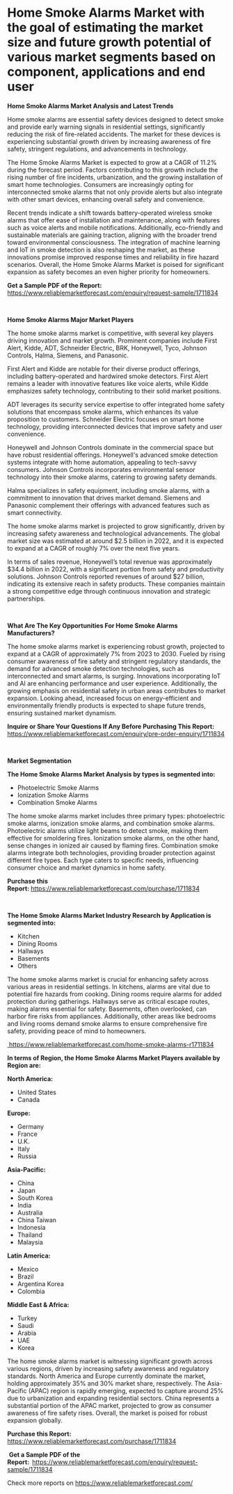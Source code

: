 <p><h1>Home Smoke Alarms Market with the goal of estimating the market size and future growth potential of various market segments based on component, applications and end user</h1></p><p><strong>Home Smoke Alarms Market Analysis and Latest Trends</strong></p>
<p><p>Home smoke alarms are essential safety devices designed to detect smoke and provide early warning signals in residential settings, significantly reducing the risk of fire-related accidents. The market for these devices is experiencing substantial growth driven by increasing awareness of fire safety, stringent regulations, and advancements in technology.</p><p>The Home Smoke Alarms Market is expected to grow at a CAGR of 11.2% during the forecast period. Factors contributing to this growth include the rising number of fire incidents, urbanization, and the growing installation of smart home technologies. Consumers are increasingly opting for interconnected smoke alarms that not only provide alerts but also integrate with other smart devices, enhancing overall safety and convenience.</p><p>Recent trends indicate a shift towards battery-operated wireless smoke alarms that offer ease of installation and maintenance, along with features such as voice alerts and mobile notifications. Additionally, eco-friendly and sustainable materials are gaining traction, aligning with the broader trend toward environmental consciousness. The integration of machine learning and IoT in smoke detection is also reshaping the market, as these innovations promise improved response times and reliability in fire hazard scenarios. Overall, the Home Smoke Alarms Market is poised for significant expansion as safety becomes an even higher priority for homeowners.</p></p>
<p><strong>Get a Sample PDF of the Report:&nbsp;</strong> <a href="https://www.reliablemarketforecast.com/enquiry/request-sample/1711834?utm_campaign=2458&utm_medium=2&utm_source=Github&utm_content=ia&utm_term=27032025&utm_id=home-smoke-alarms">https://www.reliablemarketforecast.com/enquiry/request-sample/1711834</a></p>
<p>&nbsp;</p>
<p><strong>Home Smoke Alarms Major Market Players</strong></p>
<p><p>The home smoke alarms market is competitive, with several key players driving innovation and market growth. Prominent companies include First Alert, Kidde, ADT, Schneider Electric, BRK, Honeywell, Tyco, Johnson Controls, Halma, Siemens, and Panasonic.</p><p>First Alert and Kidde are notable for their diverse product offerings, including battery-operated and hardwired smoke detectors. First Alert remains a leader with innovative features like voice alerts, while Kidde emphasizes safety technology, contributing to their solid market positions.</p><p>ADT leverages its security service expertise to offer integrated home safety solutions that encompass smoke alarms, which enhances its value proposition to customers. Schneider Electric focuses on smart home technology, providing interconnected devices that improve safety and user convenience.</p><p>Honeywell and Johnson Controls dominate in the commercial space but have robust residential offerings. Honeywell's advanced smoke detection systems integrate with home automation, appealing to tech-savvy consumers. Johnson Controls incorporates environmental sensor technology into their smoke alarms, catering to growing safety demands.</p><p>Halma specializes in safety equipment, including smoke alarms, with a commitment to innovation that drives market demand. Siemens and Panasonic complement their offerings with advanced features such as smart connectivity.</p><p>The home smoke alarms market is projected to grow significantly, driven by increasing safety awareness and technological advancements. The global market size was estimated at around $2.5 billion in 2022, and it is expected to expand at a CAGR of roughly 7% over the next five years.</p><p>In terms of sales revenue, Honeywell’s total revenue was approximately $34.4 billion in 2022, with a significant portion from safety and productivity solutions. Johnson Controls reported revenues of around $27 billion, indicating its extensive reach in safety products. These companies maintain a strong competitive edge through continuous innovation and strategic partnerships.</p></p>
<p>&nbsp;</p>
<p><strong>What Are The Key Opportunities For Home Smoke Alarms Manufacturers?</strong></p>
<p><p>The home smoke alarms market is experiencing robust growth, projected to expand at a CAGR of approximately 7% from 2023 to 2030. Fueled by rising consumer awareness of fire safety and stringent regulatory standards, the demand for advanced smoke detection technologies, such as interconnected and smart alarms, is surging. Innovations incorporating IoT and AI are enhancing performance and user experience. Additionally, the growing emphasis on residential safety in urban areas contributes to market expansion. Looking ahead, increased focus on energy-efficient and environmentally friendly products is expected to shape future trends, ensuring sustained market dynamism.</p></p>
<p><strong>Inquire or Share Your Questions If Any Before Purchasing This Report:</strong> <a href="https://www.reliablemarketforecast.com/enquiry/pre-order-enquiry/1711834?utm_campaign=2458&utm_medium=2&utm_source=Github&utm_content=ia&utm_term=27032025&utm_id=home-smoke-alarms">https://www.reliablemarketforecast.com/enquiry/pre-order-enquiry/1711834</a></p>
<p>&nbsp;</p>
<p><strong>Market Segmentation</strong></p>
<p><strong>The Home Smoke Alarms Market Analysis by types is segmented into:</strong></p>
<p><ul><li>Photoelectric Smoke Alarms</li><li>Ionization Smoke Alarms</li><li>Combination Smoke Alarms</li></ul></p>
<p><p>The home smoke alarms market includes three primary types: photoelectric smoke alarms, ionization smoke alarms, and combination smoke alarms. Photoelectric alarms utilize light beams to detect smoke, making them effective for smoldering fires. Ionization smoke alarms, on the other hand, sense changes in ionized air caused by flaming fires. Combination smoke alarms integrate both technologies, providing broader protection against different fire types. Each type caters to specific needs, influencing consumer choice and market dynamics in home safety.</p></p>
<p><strong>Purchase this Report:&nbsp;</strong><a href="https://www.reliablemarketforecast.com/purchase/1711834?utm_campaign=2458&utm_medium=2&utm_source=Github&utm_content=ia&utm_term=27032025&utm_id=home-smoke-alarms">https://www.reliablemarketforecast.com/purchase/1711834</a></p>
<p>&nbsp;</p>
<p><strong>The Home Smoke Alarms Market Industry Research by Application is segmented into:</strong></p>
<p><ul><li>Kitchen</li><li>Dining Rooms</li><li>Hallways</li><li>Basements</li><li>Others</li></ul></p>
<p><p>The home smoke alarms market is crucial for enhancing safety across various areas in residential settings. In kitchens, alarms are vital due to potential fire hazards from cooking. Dining rooms require alarms for added protection during gatherings. Hallways serve as critical escape routes, making alarms essential for safety. Basements, often overlooked, can harbor fire risks from appliances. Additionally, other areas like bedrooms and living rooms demand smoke alarms to ensure comprehensive fire safety, providing peace of mind to homeowners.</p></p>
<p><a href="https://www.reliablemarketforecast.com/home-smoke-alarms-r1711834?utm_campaign=2458&utm_medium=2&utm_source=Github&utm_content=ia&utm_term=27032025&utm_id=home-smoke-alarms">&nbsp;https://www.reliablemarketforecast.com/home-smoke-alarms-r1711834</a></p>
<p><strong>In terms of Region, the Home Smoke Alarms Market Players available by Region are:</strong></p>
<p>
    <p> <strong> North America: </strong>
        <ul>
            <li>United States</li>
            <li>Canada</li>
        </ul>
        </p> 
    <p> <strong> Europe: </strong>
        <ul>
            <li>Germany</li>
            <li>France</li>
            <li>U.K.</li>
            <li>Italy</li>
            <li>Russia</li>
        </ul>
        </p> 
    <p> <strong> Asia-Pacific: </strong>
        <ul>
            <li>China</li>
            <li>Japan</li>
            <li>South Korea</li>
            <li>India</li>
            <li>Australia</li>
            <li>China Taiwan</li>
            <li>Indonesia</li>
            <li>Thailand</li>
            <li>Malaysia</li>
        </ul>
        </p> 
    <p> <strong> Latin America: </strong>
        <ul>
            <li>Mexico</li>
            <li>Brazil</li>
            <li>Argentina Korea</li>
            <li>Colombia</li>
        </ul>
        </p> 
    <p> <strong> Middle East & Africa: </strong>
        <ul>
            <li>Turkey</li>
            <li>Saudi</li>
            <li>Arabia</li>
            <li>UAE</li>
            <li>Korea</li>
        </ul>
    </p>
    </p>
<p><p>The home smoke alarms market is witnessing significant growth across various regions, driven by increasing safety awareness and regulatory standards. North America and Europe currently dominate the market, holding approximately 35% and 30% market share, respectively. The Asia-Pacific (APAC) region is rapidly emerging, expected to capture around 25% due to urbanization and expanding residential sectors. China represents a substantial portion of the APAC market, projected to grow as consumer awareness of fire safety rises. Overall, the market is poised for robust expansion globally.</p></p>
<p><strong>Purchase this Report: </strong><a href="https://www.reliablemarketforecast.com/purchase/1711834?utm_campaign=2458&utm_medium=2&utm_source=Github&utm_content=ia&utm_term=27032025&utm_id=home-smoke-alarms">https://www.reliablemarketforecast.com/purchase/1711834</a></p>
<p>&nbsp;<strong>Get a Sample PDF of the Report:&nbsp;&nbsp;</strong><a href="https://www.reliablemarketforecast.com/enquiry/request-sample/1711834?utm_campaign=2458&utm_medium=2&utm_source=Github&utm_content=ia&utm_term=27032025&utm_id=home-smoke-alarms">https://www.reliablemarketforecast.com/enquiry/request-sample/1711834</a></p>
<p><strong></strong></p>
<p>Check more reports on <a href="https://www.reliablemarketforecast.com/?utm_campaign=2458&utm_medium=2&utm_source=Github&utm_content=ia&utm_term=27032025&utm_id=home-smoke-alarms">https://www.reliablemarketforecast.com/</a></p>